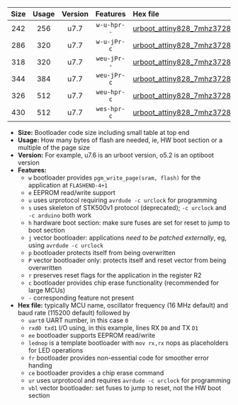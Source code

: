 |Size|Usage|Version|Features|Hex file|
|:-:|:-:|:-:|:-:|:--|
|242|256|u7.7|`w-u-hpr--`|[urboot_attiny828_7mhz3728_115200bps_uart0_rxc2_txc3_lednop_fr_ur.hex](https://raw.githubusercontent.com/stefanrueger/urboot.hex/main/mcus/attiny828/fcpu_7mhz3728/115200_bps/urboot_attiny828_7mhz3728_115200bps_uart0_rxc2_txc3_lednop_fr_ur.hex)|
|286|320|u7.7|`w-u-jPr-c`|[urboot_attiny828_7mhz3728_115200bps_uart0_rxc2_txc3_lednop_fr_ce_ur_vbl.hex](https://raw.githubusercontent.com/stefanrueger/urboot.hex/main/mcus/attiny828/fcpu_7mhz3728/115200_bps/urboot_attiny828_7mhz3728_115200bps_uart0_rxc2_txc3_lednop_fr_ce_ur_vbl.hex)|
|318|320|u7.7|`weu-jPr--`|[urboot_attiny828_7mhz3728_115200bps_uart0_rxc2_txc3_ee_lednop_fr_ur_vbl.hex](https://raw.githubusercontent.com/stefanrueger/urboot.hex/main/mcus/attiny828/fcpu_7mhz3728/115200_bps/urboot_attiny828_7mhz3728_115200bps_uart0_rxc2_txc3_ee_lednop_fr_ur_vbl.hex)|
|344|384|u7.7|`weu-jPr-c`|[urboot_attiny828_7mhz3728_115200bps_uart0_rxc2_txc3_ee_lednop_fr_ce_ur_vbl.hex](https://raw.githubusercontent.com/stefanrueger/urboot.hex/main/mcus/attiny828/fcpu_7mhz3728/115200_bps/urboot_attiny828_7mhz3728_115200bps_uart0_rxc2_txc3_ee_lednop_fr_ce_ur_vbl.hex)|
|326|512|u7.7|`weu-hpr-c`|[urboot_attiny828_7mhz3728_115200bps_uart0_rxc2_txc3_ee_lednop_fr_ce_ur.hex](https://raw.githubusercontent.com/stefanrueger/urboot.hex/main/mcus/attiny828/fcpu_7mhz3728/115200_bps/urboot_attiny828_7mhz3728_115200bps_uart0_rxc2_txc3_ee_lednop_fr_ce_ur.hex)|
|430|512|u7.7|`wes-hpr-c`|[urboot_attiny828_7mhz3728_115200bps_uart0_rxc2_txc3_ee_lednop_fr_ce.hex](https://raw.githubusercontent.com/stefanrueger/urboot.hex/main/mcus/attiny828/fcpu_7mhz3728/115200_bps/urboot_attiny828_7mhz3728_115200bps_uart0_rxc2_txc3_ee_lednop_fr_ce.hex)|

- **Size:** Bootloader code size including small table at top end
- **Usage:** How many bytes of flash are needed, ie, HW boot section or a multiple of the page size
- **Version:** For example, u7.6 is an urboot version, o5.2 is an optiboot version
- **Features:**
  + `w` bootloader provides `pgm_write_page(sram, flash)` for the application at `FLASHEND-4+1`
  + `e` EEPROM read/write support
  + `u` uses urprotocol requiring `avrdude -c urclock` for programming
  + `s` uses skeleton of STK500v1 protocol (deprecated); `-c urclock` and `-c arduino` both work
  + `h` hardware boot section: make sure fuses are set for reset to jump to boot section
  + `j` vector bootloader: applications *need to be patched externally*, eg, using `avrdude -c urclock`
  + `p` bootloader protects itself from being overwritten
  + `P` vector bootloader only: protects itself and reset vector from being overwritten
  + `r` preserves reset flags for the application in the register R2
  + `c` bootloader provides chip erase functionality (recommended for large MCUs)
  + `-` corresponding feature not present
- **Hex file:** typically MCU name, oscillator frequency (16 MHz default) and baud rate (115200 default) followed by
  + `uart0` UART number, in this case `0`
  + `rxd0 txd1` I/O using, in this example, lines RX `D0` and TX `D1`
  + `ee` bootloader supports EEPROM read/write
  + `lednop` is a template bootloader with `mov rx,rx` nops as placeholders for LED operations
  + `fr` bootloader provides non-essential code for smoother error handing
  + `ce` bootloader provides a chip erase command
  + `ur` uses urprotocol and requires `avrdude -c urclock` for programming
  + `vbl` vector bootloader: set fuses to jump to reset, not the HW boot section

